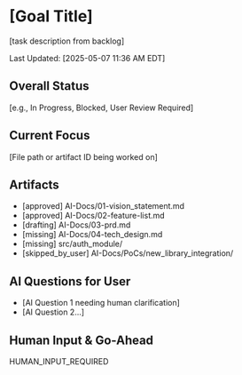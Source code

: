 # [Goal Title]
[task description from backlog]

Last Updated: [2025-05-07 11:36 AM EDT]

## Overall Status
[e.g., In Progress, Blocked, User Review Required]

## Current Focus
[File path or artifact ID being worked on]

## Artifacts
* [approved] AI-Docs/01-vision_statement.md
* [approved] AI-Docs/02-feature-list.md
* [drafting] AI-Docs/03-prd.md
* [missing] AI-Docs/04-tech_design.md
* [missing] src/auth_module/
* [skipped_by_user] AI-Docs/PoCs/new_library_integration/

## AI Questions for User
* [AI Question 1 needing human clarification]
* [AI Question 2...]

## Human Input & Go-Ahead
HUMAN_INPUT_REQUIRED 